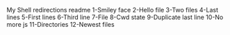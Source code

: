 My Shell redirections readme
1-Smiley face
2-Hello file
3-Two files
4-Last lines
5-First lines
6-Third line
7-File
8-Cwd state
9-Duplicate last line
10-No more js
11-Directories
12-Newest files
